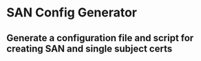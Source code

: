 # SAN Config Generator
## Generate a configuration file and script for creating SAN and single subject certs